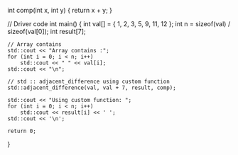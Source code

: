 int comp(int x, int y) 
{ 
    return x + y; 
} 
  
// Driver code 
int main() 
{ 
    int val[] = { 1, 2, 3, 5, 9, 11, 12 }; 
    int n = sizeof(val) / sizeof(val[0]); 
    int result[7]; 
  
    // Array contains 
    std::cout << "Array contains :"; 
    for (int i = 0; i < n; i++) 
        std::cout << " " << val[i]; 
    std::cout << "\n"; 
  
    // std :: adjacent_difference using custom function 
    std::adjacent_difference(val, val + 7, result, comp); 
  
    std::cout << "Using custom function: "; 
    for (int i = 0; i < n; i++) 
        std::cout << result[i] << ' '; 
    std::cout << '\n'; 
  
    return 0; 
} 